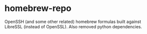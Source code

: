 # homebrew-repo

OpenSSH (and some other related) homebrew formulas built against LibreSSL (instead of OpenSSL). Also removed python dependencies.
